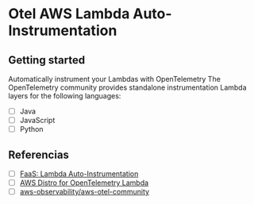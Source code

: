# Otel AWS Lambda Auto-Instrumentation

## Getting started

Automatically instrument your Lambdas with OpenTelemetry
The OpenTelemetry community provides standalone instrumentation Lambda layers for the following languages:

- [ ] Java
- [ ] JavaScript
- [ ] Python

## Referencias

- [ ] [FaaS: Lambda Auto-Instrumentation](https://opentelemetry.io/docs/faas/lambda-auto-instrument/)
- [ ] [AWS Distro for OpenTelemetry Lambda](https://aws-otel.github.io/docs/getting-started/lambda)
- [ ] [aws-observability/aws-otel-community](https://github.com/aws-observability/aws-otel-community/blob/master/sample-configs/operator/collector-config-xray.yaml)
